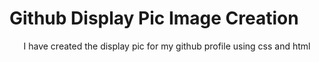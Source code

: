 # Github Display Pic Image Creation

<p align="center">I have created the display pic for my github profile using css and html</p>